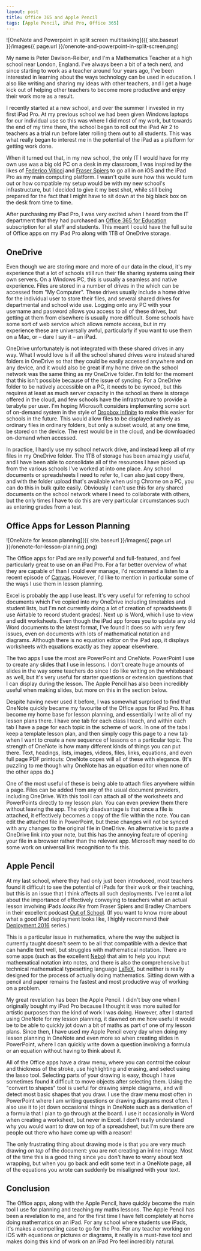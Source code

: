 ```yaml
---
layout: post
title: Office 365 and Apple Pencil
tags: [Apple Pencil, iPad Pro, Office 365]
---
```

![OneNote and Powerpoint in split screen multitasking]({{ site.baseurl }}/images{{ page.url }}/onenote-and-powerpoint-in-split-screen.png)

My name is Peter Davison-Reiber, and I'm a Mathematics Teacher at a high school near London, England. I've always been a bit of a tech nerd, and since starting to work as a teacher around four years ago, I've been interested in learning about the ways technology can be used in education. I also like writing and sharing my ideas with other teachers, and I get a huge kick out of helping other teachers to become more productive and enjoy their work more as a result.

I recently started at a new school, and over the summer I invested in my first iPad Pro. At my previous school we had been given Windows laptops for our individual use so this was where I did most of my work, but towards the end of my time there, the school began to roll out the iPad Air 2 to teachers as a trial run before later rolling them out to all students. This was what really began to interest me in the potential of the iPad as a platform for getting work done. 

When it turned out that, in my new school, the only IT I would have for my own use was a big old PC on a desk in my classroom, I was inspired by the likes of [Federico Viticci](https://www.macstories.net) and [Fraser Spiers](http://www.speirs.org/) to go all in on iOS and the iPad Pro as my main computing platform. I wasn't quite sure how this would turn out or how compatible my setup would be with my new school's infrastructure, but I decided to give it my best shot, while still being prepared for the fact that I might have to sit down at the big black box on the desk from time to time.

After purchasing my iPad Pro, I was very excited when I heard from the IT department that they had purchased an [Office 365 for Education](https://www.microsoft.com/en-gb/education/products/office/default.aspx) subscription for all staff and students. This meant I could have the full suite of Office apps on my iPad Pro along with 1TB of OneDrive storage. 


## OneDrive

Even though we are storing more and more of our data in the cloud, it's my experience that a lot of schools still run their file sharing systems using their own servers. On a Windows PC, this is usually a seamless and native experience. Files are stored in a number of drives in the which can be accessed from "My Computer". These drives usually include a home drive for the individual user to store their files, and several shared drives for departmental and school wide use. Logging onto any PC with your username and password allows you access to all of these drives, but getting at them from elsewhere is usually more difficult. Some schools have some sort of web service which allows remote access, but in my experience these are universally awful, particularly if you want to use them on a Mac, or – dare I say it – an iPad. 

OneDrive unfortunately is not integrated with these shared drives in any way. What I would love is if all the school shared drives were instead shared folders in OneDrive so that they could be easily accessed anywhere and on any device, and it would also be great if my home drive on the school network was the same thing as my OneDrive folder. I'm told for the moment that this isn't possible because of the issue of syncing. For a OneDrive folder to be natively accessible on a PC, it needs to be synced, but this requires at least as much server capacity in the school as there is storage offered in the cloud, and few schools have the infrastructure to provide a terabyte per user. I'm hoping Microsoft considers implementing some sort of on-demand system in the style of [Dropbox Infinite](https://blogs.dropbox.com/business/2016/04/announcing-project-infinite/) to make this easier for schools in the future. This would allow files to be displayed natively as ordinary files in ordinary folders, but only a subset would, at any one time, be stored on the device. The rest would be in the cloud, and be downloaded on-demand when accessed. 

In practice, I hardly use my school network drive, and instead keep all of my files in my OneDrive folder. The 1TB of storage has been amazingly useful, and I have been able to consolidate all of the resources I have picked up from the various schools I've worked at into one place. Any school documents or spreadsheets I need to refer to, I can also just copy there, and with the folder upload that's available when using Chrome on a PC, you can do this in bulk quite easily. Obviously I can't use this for any shared documents on the school network where I need to collaborate with others, but the only times I have to do this are very particular circumstances such as entering grades from a test. 


## Office Apps for Lesson Planning

![OneNote for lesson planning]({{ site.baseurl }}/images{{ page.url }}/onenote-for-lesson-planning.png)

The Office apps for iPad are really powerful and full-featured, and feel particularly great to use on an iPad Pro. For a far better overview of what they are capable of than I could ever manage, I'd recommend a listen to a recent episode of [Canvas](https://overcast.fm/+F1iINwGYU). However, I'd like to mention in particular some of the ways I use them in lesson planning. 

Excel is probably the app I use least. It's very useful for referring to school documents which I've copied into my OneDrive including timetables and student lists, but I'm not currently doing a lot of creation of spreadsheets (I use Airtable to record student grades). Next up is Word, which I use to view and edit worksheets. Even though the iPad app forces you to update any old Word documents to the latest format, I've found it does so with very few issues, even on documents with lots of mathematical notation and diagrams. Although there is no equation editor on the iPad app, it displays worksheets with equations exactly as they appear elsewhere. 

The two apps I use the most are PowerPoint and OneNote. PowerPoint I use to create any slides that I use in lessons. I don't create huge amounts of slides in the way some teachers do since I do like writing on the whiteboard as well, but it's very useful for starter questions or extension questions that I can display during the lesson. The Apple Pencil has also been incredibly useful when making slides, but more on this in the section below.

Despite having never used it before, I was somewhat surprised to find that OneNote quickly became my favourite of the Office apps for iPad Pro. It has become my home base for lesson planning, and essentially I write all of my lesson plans there. I have one tab for each class I teach, and within each tab I have a page for each topic in the scheme of work. In one of the tabs I keep a template lesson plan, and then simply copy this page to a new tab when I want to create a new sequence of lessons on a particular topic. The strength of OneNote is how many different kinds of things you can put there. Text, headings, lists, images, videos, files, links, equations, and even full page PDF printouts: OneNote copes will all of these with elegance. (It's puzzling to me though why OneNote has an equation editor when none of the other apps do.)

One of the most useful of these is being able to attach files anywhere within a page. Files can be added from any of the usual document providers, including OneDrive. With this tool I can attach all of the worksheets and PowerPoints directly to my lesson plan. You can even preview them there without leaving the app. The only disadvantage is that once a file is attached, it effectively becomes a copy of the file within the note. You can edit the attached file in PowerPoint, but these changes will not be synced with any changes to the original file in OneDrive. An alternative is to paste a OneDrive link into your note, but this has the annoying feature of opening your file in a browser rather than the relevant app. Microsoft may need to do some work on universal link recognition to fix this. 


## Apple Pencil

At my last school, where they had only just been introduced, most teachers found it difficult to see the potential of iPads for their work or their teaching, but this is an issue that I think affects all such deployments. I've learnt a lot about the importance of effectively conveying to teachers what an actual lesson involving iPads *looks like* from Fraser Spiers and Bradley Chambers in their excellent podcast [Out of School](https://outofschool.net/). (If you want to know more about what a good iPad deployment looks like, I highly recommend their [Deployment 2016](https://overcast.fm/+zV6cWzu4) series.) 

This is a particular issue in mathematics, where the way the subject is currently taught doesn't seem to be all that compatible with a device that can handle text well, but struggles with mathematical notation. There are some apps (such as the excellent [Nebo](https://appsto.re/gb/Qr8Ucb.i)) that aim to help you input mathematical notation into notes, and there is also the comprehensive but technical mathematical typesetting language [LaTeX](https://www.latex-project.org/), but neither is really designed for the process of actually doing mathematics. Sitting down with a pencil and paper remains the fastest and most productive way of working on a problem. 

My great revelation has been the Apple Pencil. I didn't buy one when I originally bought my iPad Pro because I thought it was more suited for artistic purposes than the kind of work I was doing. However, after I started using OneNote for my lesson planning, it dawned on me how useful it would be to be able to quickly jot down a bit of maths as part of one of my lesson plans. Since then, I have used my Apple Pencil every day when doing my lesson planning in OneNote and even more so when creating slides in PowerPoint, where I can quickly write down a question involving a formula or an equation without having to think about it. 

All of the Office apps have a draw menu, where you can control the colour and thickness of the stroke, use highlighting and erasing, and select using the lasso tool. Selecting parts of your drawing is easy, though I have sometimes found it difficult to move objects after selecting them. Using the "convert to shapes" tool is useful for drawing simple diagrams, and will detect most basic shapes that you draw. I use the draw menu most often in PowerPoint where I am writing questions or drawing diagrams most often. I also use it to jot down occasional things in OneNote such as a derivation of a formula that I plan to go through at the board. I use it occasionally in Word when creating a worksheet, but never in Excel. I don't really understand why you would want to draw on top of a spreadsheet, but I'm sure there are people out there who have come up with a reason!

The only frustrating thing about drawing mode is that you are very much drawing *on top* of the document: you are not creating an inline image. Most of the time this is a good thing since you don't have to worry about text wrapping, but when you go back and edit some text in a OneNote page, all of the equations you wrote can suddenly be misaligned with your text. 


## Conclusion

The Office apps, along with the Apple Pencil, have quickly become the main tool I use for planning and teaching my maths lessons. The Apple Pencil has been a revelation to me, and for the first time I have felt completely at home doing mathematics on an iPad. For any school where students use iPads, it's makes a compelling case to go for the Pro. For any teacher working on iOS with equations or pictures or diagrams, it really is a must-have tool and makes doing this kind of work on an iPad Pro feel incredibly natural. 
